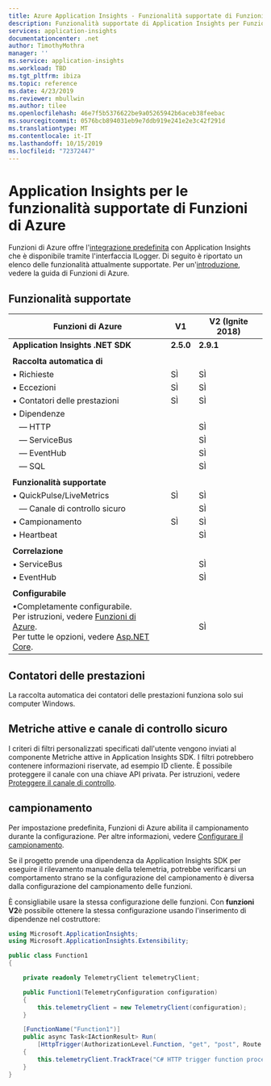 ```yaml
---
title: Azure Application Insights - Funzionalità supportate di Funzioni di Azure | Microsoft Docs
description: Funzionalità supportate di Application Insights per Funzioni di Azure
services: application-insights
documentationcenter: .net
author: TimothyMothra
manager: ''
ms.service: application-insights
ms.workload: TBD
ms.tgt_pltfrm: ibiza
ms.topic: reference
ms.date: 4/23/2019
ms.reviewer: mbullwin
ms.author: tilee
ms.openlocfilehash: 46e7f5b5376622be9a05265942b6aceb38feebac
ms.sourcegitcommit: 0576bcb894031eb9e7ddb919e241e2e3c42f291d
ms.translationtype: MT
ms.contentlocale: it-IT
ms.lasthandoff: 10/15/2019
ms.locfileid: "72372447"
---
```

# <a name="application-insights-for-azure-functions-supported-features"></a>Application Insights per le funzionalità supportate di Funzioni di Azure

Funzioni di Azure offre l'[integrazione predefinita](../../azure-functions/functions-monitoring.md) con Application Insights che è disponibile tramite l'interfaccia ILogger. Di seguito è riportato un elenco delle funzionalità attualmente supportate. Per un'[introduzione](../../azure-functions/functions-monitoring.md#enable-application-insights-integration), vedere la guida di Funzioni di Azure.

## <a name="supported-features"></a>Funzionalità supportate

| Funzioni di Azure                       | V1                | V2 (Ignite 2018)  | 
|-----------------------------------    |---------------    |------------------ |
| **Application Insights .NET SDK**   | **2.5.0**       | **2.9.1**         |
| | | | 
| **Raccolta automatica di**        |                 |                   |               
| &bull; Richieste                     | SÌ             | SÌ               | 
| &bull; Eccezioni                   | SÌ             | SÌ               | 
| &bull; Contatori delle prestazioni         | SÌ             | SÌ               |
| &bull; Dipendenze                   |                   |                   |               
| &nbsp;&nbsp;&nbsp;&mdash; HTTP      |                 | SÌ               | 
| &nbsp;&nbsp;&nbsp;&mdash; ServiceBus|                 | SÌ               | 
| &nbsp;&nbsp;&nbsp;&mdash; EventHub  |                 | SÌ               | 
| &nbsp;&nbsp;&nbsp;&mdash; SQL       |                 | SÌ               | 
| | | | 
| **Funzionalità supportate**                |                   |                   |               
| &bull; QuickPulse/LiveMetrics       | SÌ             | SÌ               | 
| &nbsp;&nbsp;&nbsp;&mdash; Canale di controllo sicuro|                 | SÌ               | 
| &bull; Campionamento                     | SÌ             | SÌ               | 
| &bull; Heartbeat                   |                 | SÌ               | 
| | | | 
| **Correlazione**                       |                   |                   |               
| &bull; ServiceBus                     |                   | SÌ               | 
| &bull; EventHub                       |                   | SÌ               | 
| | | | 
| **Configurabile**                      |                   |                   |           
| &bull;Completamente configurabile.<br/>Per istruzioni, vedere [Funzioni di Azure](https://github.com/Microsoft/ApplicationInsights-aspnetcore/issues/759#issuecomment-426687852).<br/>Per tutte le opzioni, vedere [Asp.NET Core](https://github.com/Microsoft/ApplicationInsights-aspnetcore/wiki/Custom-Configuration).               |                   | SÌ                   | 


## <a name="performance-counters"></a>Contatori delle prestazioni

La raccolta automatica dei contatori delle prestazioni funziona solo sui computer Windows.


## <a name="live-metrics--secure-control-channel"></a>Metriche attive e canale di controllo sicuro

I criteri di filtri personalizzati specificati dall'utente vengono inviati al componente Metriche attive in Application Insights SDK. I filtri potrebbero contenere informazioni riservate, ad esempio ID cliente. È possibile proteggere il canale con una chiave API privata. Per istruzioni, vedere [Proteggere il canale di controllo](https://docs.microsoft.com/azure/azure-monitor/app/live-stream#secure-the-control-channel).

## <a name="sampling"></a>campionamento

Per impostazione predefinita, Funzioni di Azure abilita il campionamento durante la configurazione. Per altre informazioni, vedere [Configurare il campionamento](https://docs.microsoft.com/azure/azure-functions/functions-monitoring#configure-sampling).

Se il progetto prende una dipendenza da Application Insights SDK per eseguire il rilevamento manuale della telemetria, potrebbe verificarsi un comportamento strano se la configurazione del campionamento è diversa dalla configurazione del campionamento delle funzioni. 

È consigliabile usare la stessa configurazione delle funzioni. Con **funzioni V2**è possibile ottenere la stessa configurazione usando l'inserimento di dipendenze nel costruttore:

```csharp
using Microsoft.ApplicationInsights;
using Microsoft.ApplicationInsights.Extensibility;

public class Function1 
{

    private readonly TelemetryClient telemetryClient;

    public Function1(TelemetryConfiguration configuration)
    {
        this.telemetryClient = new TelemetryClient(configuration);
    }

    [FunctionName("Function1")]
    public async Task<IActionResult> Run(
        [HttpTrigger(AuthorizationLevel.Function, "get", "post", Route = null)] HttpRequest req, ILogger logger)
    {
        this.telemetryClient.TrackTrace("C# HTTP trigger function processed a request.");
    }
}
```
